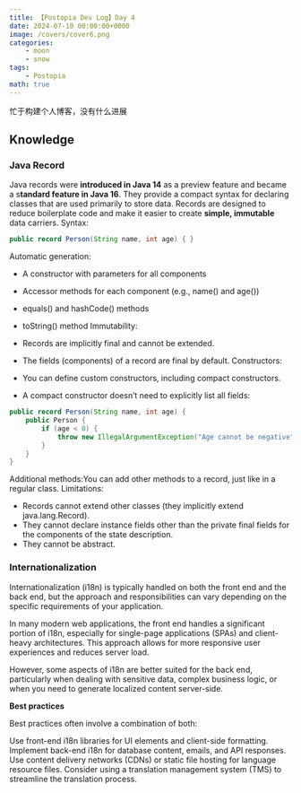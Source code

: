 ```yaml
---
title: 【Postopia Dev Log】Day 4
date: 2024-07-10 00:00:00+0000
image: /covers/cover6.png
categories: 
    - moon
    - snow
tags:
    - Postopia
math: true
---
```

忙于构建个人博客，没有什么进展

## Knowledge
### Java Record
Java records were **introduced in Java 14** as a preview feature and became a s**tandard feature in Java 16**. They provide a compact syntax for declaring classes that are used primarily to store data. Records are designed to reduce boilerplate code and make it easier to create **simple, immutable** data carriers.
Syntax:
```java
public record Person(String name, int age) { }
```
Automatic generation:

* A constructor with parameters for all components

* Accessor methods for each component (e.g., name() and age())
* equals() and hashCode() methods
* toString() method
Immutability:
* Records are implicitly final and cannot be extended.
* The fields (components) of a record are final by default.
Constructors:
* You can define custom constructors, including compact constructors.
* A compact constructor doesn’t need to explicitly list all fields:

```java
public record Person(String name, int age) {
    public Person {
        if (age < 0) {
            throw new IllegalArgumentException("Age cannot be negative");
        }
    }
}
```
Additional methods:You can add other methods to a record, just like in a regular class.
Limitations:
* Records cannot extend other classes (they implicitly extend java.lang.Record).
* They cannot declare instance fields other than the private final fields for the components of the state description.
* They cannot be abstract.
### Internationalization
Internationalization (i18n) is typically handled on both the front end and the back end, but the approach and responsibilities can vary depending on the specific requirements of your application. 

In many modern web applications, the front end handles a significant portion of i18n, especially for single-page applications (SPAs) and client-heavy architectures. This approach allows for more responsive user experiences and reduces server load.

However, some aspects of i18n are better suited for the back end, particularly when dealing with sensitive data, complex business logic, or when you need to generate localized content server-side.

**Best practices**

Best practices often involve a combination of both:

Use front-end i18n libraries for UI elements and client-side formatting.
Implement back-end i18n for database content, emails, and API responses.
Use content delivery networks (CDNs) or static file hosting for language resource files.
Consider using a translation management system (TMS) to streamline the translation process.